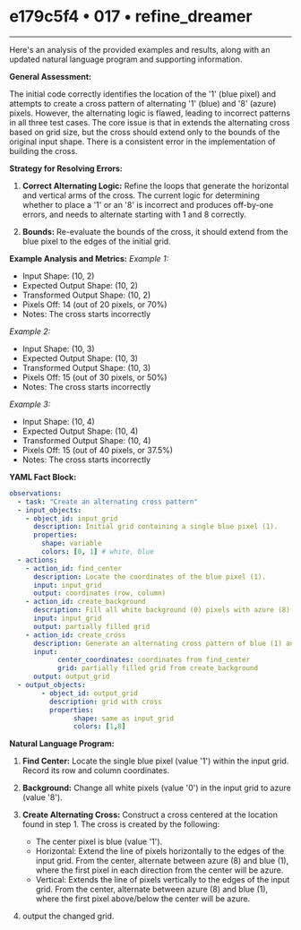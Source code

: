 # e179c5f4 • 017 • refine_dreamer

---
Here's an analysis of the provided examples and results, along with an updated natural language program and supporting information.

**General Assessment:**

The initial code correctly identifies the location of the '1' (blue pixel) and attempts to create a cross pattern of alternating '1' (blue) and '8' (azure) pixels. However, the alternating logic is flawed, leading to incorrect patterns in all three test cases. The core issue is that in extends the alternating cross based on grid size, but the cross should extend only to the bounds of the original input shape. There is a consistent error in the implementation of building the cross.

**Strategy for Resolving Errors:**

1.  **Correct Alternating Logic:** Refine the loops that generate the horizontal and vertical arms of the cross. The current logic for determining whether to place a '1' or an '8' is incorrect and produces off-by-one errors, and needs to alternate starting with 1 and 8 correctly.

2.  **Bounds:** Re-evaluate the bounds of the cross, it should extend from the blue pixel to the edges of the initial grid.

**Example Analysis and Metrics:**
*Example 1:*

*   Input Shape: (10, 2)
*   Expected Output Shape: (10, 2)
*   Transformed Output Shape: (10, 2)
*   Pixels Off: 14 (out of 20 pixels, or 70%)
* Notes: The cross starts incorrectly

*Example 2:*

*   Input Shape: (10, 3)
*   Expected Output Shape: (10, 3)
*   Transformed Output Shape: (10, 3)
*   Pixels Off: 15 (out of 30 pixels, or 50%)
* Notes: The cross starts incorrectly

*Example 3:*

*   Input Shape: (10, 4)
*   Expected Output Shape: (10, 4)
*   Transformed Output Shape: (10, 4)
*   Pixels Off: 15 (out of 40 pixels, or 37.5%)
* Notes: The cross starts incorrectly

**YAML Fact Block:**

```yaml
observations:
  - task: "Create an alternating cross pattern"
  - input_objects:
    - object_id: input_grid
      description: Initial grid containing a single blue pixel (1).
      properties:
        shape: variable
        colors: [0, 1] # white, blue
  - actions:
    - action_id: find_center
      description: Locate the coordinates of the blue pixel (1).
      input: input_grid
      output: coordinates (row, column)
    - action_id: create_background
      description: Fill all white background (0) pixels with azure (8).
      input: input_grid
      output: partially filled grid
    - action_id: create_cross
      description: Generate an alternating cross pattern of blue (1) and azure (8) pixels, centered on the initial blue pixel.
      input:
            center_coordinates: coordinates from find_center
            grid: partially filled grid from create_background
      output: output_grid
  - output_objects:
        - object_id: output_grid
          description: grid with cross
          properties:
                shape: same as input_grid
                colors: [1,8]
```

**Natural Language Program:**

1.  **Find Center:** Locate the single blue pixel (value '1') within the input grid. Record its row and column coordinates.

2.  **Background:** Change all white pixels (value '0') in the input grid to azure (value '8').

3.  **Create Alternating Cross:** Construct a cross centered at the location found in step 1. The cross is created by the following:
    *   The center pixel is blue (value '1').
    *   Horizontal: Extend the line of pixels horizontally to the edges of the input grid. From the center, alternate between azure (8) and blue (1), where the first pixel in each direction from the center will be azure.
    *   Vertical: Extends the line of pixels vertically to the edges of the input grid. From the center, alternate between azure (8) and blue (1), where the first pixel above/below the center will be azure.

4. output the changed grid.

